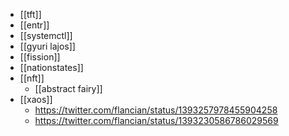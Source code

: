 - [[tft]]
- [[entr]]
- [[systemctl]]
- [[gyuri lajos]]
- [[fission]]
- [[nationstates]]
- [[nft]]
	- [[abstract fairy]]
- [[xaos]]
	- https://twitter.com/flancian/status/1393257978455904258
	- https://twitter.com/flancian/status/1393230586786029569
